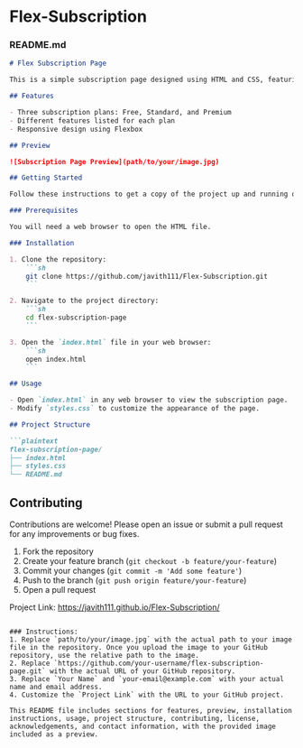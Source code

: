 
# Flex-Subscription

### README.md
```markdown
# Flex Subscription Page

This is a simple subscription page designed using HTML and CSS, featuring three different subscription plans. This project demonstrates the use of Flexbox for layout and basic styling techniques.

## Features

- Three subscription plans: Free, Standard, and Premium
- Different features listed for each plan
- Responsive design using Flexbox

## Preview

![Subscription Page Preview](path/to/your/image.jpg)

## Getting Started

Follow these instructions to get a copy of the project up and running on your local machine.

### Prerequisites

You will need a web browser to open the HTML file.

### Installation

1. Clone the repository:
    ```sh
    git clone https://github.com/javith111/Flex-Subscription.git
    ```

2. Navigate to the project directory:
    ```sh
    cd flex-subscription-page
    ```

3. Open the `index.html` file in your web browser:
    ```sh
    open index.html
    ```

## Usage

- Open `index.html` in any web browser to view the subscription page.
- Modify `styles.css` to customize the appearance of the page.

## Project Structure

```plaintext
flex-subscription-page/
├── index.html
├── styles.css
└── README.md
```

## Contributing

Contributions are welcome! Please open an issue or submit a pull request for any improvements or bug fixes.

1. Fork the repository
2. Create your feature branch (`git checkout -b feature/your-feature`)
3. Commit your changes (`git commit -m 'Add some feature'`)
4. Push to the branch (`git push origin feature/your-feature`)
5. Open a pull request


Project Link: https://javith111.github.io/Flex-Subscription/
```

### Instructions:
1. Replace `path/to/your/image.jpg` with the actual path to your image file in the repository. Once you upload the image to your GitHub repository, use the relative path to the image.
2. Replace `https://github.com/your-username/flex-subscription-page.git` with the actual URL of your GitHub repository.
3. Replace `Your Name` and `your-email@example.com` with your actual name and email address.
4. Customize the `Project Link` with the URL to your GitHub project.

This README file includes sections for features, preview, installation instructions, usage, project structure, contributing, license, acknowledgements, and contact information, with the provided image included as a preview.




